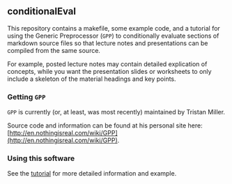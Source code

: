 ## conditionalEval

This repository contains a makefile, some example code, and a tutorial
for using the Generic Preprocessor (`GPP`) to conditionally evaluate
sections of markdown source files so that lecture notes and
presentations can be compiled from the same source.

For example, posted lecture notes may contain detailed explication of
concepts, while you want the presentation slides or worksheets to only
include a skeleton of the material headings and key points.

### Getting `GPP`
`GPP` is currently (or, at least, was most recently) maintained by Tristan Miller.

Source code and information can be found at his personal site here:
[http://en.nothingisreal.com/wiki/GPP](http://en.nothingisreal.com/wiki/GPP).

### Using this software
See the
[tutorial](https://github.com/raffled/conditionalEval/blob/master/tutorial.md)
for more detailed information and example.



